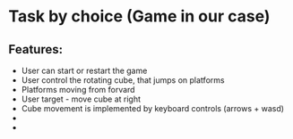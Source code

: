 # Task by choice (Game in our case)
## Features:
- User can start or restart the game
- User control the rotating cube, that jumps on platforms
- Platforms moving from forvard
- User target - move cube at right
- Cube movement is implemented by keyboard controls (arrows + wasd)
- 
- 